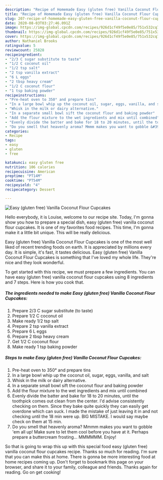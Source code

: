 ```yaml
---
description: "Recipe of Homemade Easy (gluten free) Vanilla Coconut Flour Cupcakes"
title: "Recipe of Homemade Easy (gluten free) Vanilla Coconut Flour Cupcakes"
slug: 207-recipe-of-homemade-easy-gluten-free-vanilla-coconut-flour-cupcakes
date: 2020-08-03T03:27:46.091Z
image: https://img-global.cpcdn.com/recipes/926d1cf49f5e0e85/751x532cq70/easy-gluten-free-vanilla-coconut-flour-cupcakes-recipe-main-photo.jpg
thumbnail: https://img-global.cpcdn.com/recipes/926d1cf49f5e0e85/751x532cq70/easy-gluten-free-vanilla-coconut-flour-cupcakes-recipe-main-photo.jpg
cover: https://img-global.cpcdn.com/recipes/926d1cf49f5e0e85/751x532cq70/easy-gluten-free-vanilla-coconut-flour-cupcakes-recipe-main-photo.jpg
author: Nathaniel Brooks
ratingvalue: 5
reviewcount: 25828
recipeingredient:
- "2/3 C sugar substitute to taste"
- "1/2 C coconut oil"
- "1/2 tsp salt"
- "2 tsp vanilla extract"
- "6 L eggs"
- "2 tbsp heavy cream"
- "1/2 C coconut flour"
- "1 tsp baking powder"
recipeinstructions:
- "Pre-heat oven to 350° and prepare tins"
- "In a large bowl whip up the coconut oil, sugar, eggs, vanilla, and salt"
- "Whisk in the milk or dairy alternative."
- "In a separate small bowl sift the coconut flour and baking powder"
- "Add the flour mixture to the wet ingredients and mix until combined"
- "Evenly divide the batter and bake for 18 to 20 minutes, until the toothpick comes out clean from the center. I&#39;d advise consistently checking on them. Since they bake quite quickly they can easily get overdone which can suck. I made the mistake of just leaving it in and not checking until the 18 min were up. BIG MISTAKE. I would say maybe check on them at 15 min."
- "Do you smell that heavenly aroma? Mmmm makes you want to gobble &#39;em all up! Make sure to let them cool before you have at it. Perhaps prepare a buttercream frosting... MMMMMM. Enjoy!"
categories:
- Recipe
tags:
- easy
- gluten
- free

katakunci: easy gluten free 
nutrition: 106 calories
recipecuisine: American
preptime: "PT14M"
cooktime: "PT54M"
recipeyield: "4"
recipecategory: Dessert

---
```



![Easy (gluten free) Vanilla Coconut Flour Cupcakes](https://img-global.cpcdn.com/recipes/926d1cf49f5e0e85/751x532cq70/easy-gluten-free-vanilla-coconut-flour-cupcakes-recipe-main-photo.jpg)

Hello everybody, it is Louise, welcome to our recipe site. Today, I'm gonna show you how to prepare a special dish, easy (gluten free) vanilla coconut flour cupcakes. It is one of my favorites food recipes. This time, I'm gonna make it a little bit unique. This will be really delicious.



Easy (gluten free) Vanilla Coconut Flour Cupcakes is one of the most well liked of recent trending foods on earth. It is appreciated by millions every day. It is simple, it's fast, it tastes delicious. Easy (gluten free) Vanilla Coconut Flour Cupcakes is something that I've loved my whole life. They're nice and they look wonderful.


To get started with this recipe, we must prepare a few ingredients. You can have easy (gluten free) vanilla coconut flour cupcakes using 8 ingredients and 7 steps. Here is how you cook that.

<!--inarticleads1-->

##### The ingredients needed to make Easy (gluten free) Vanilla Coconut Flour Cupcakes:

1. Prepare 2/3 C sugar substitute (to taste)
1. Prepare 1/2 C coconut oil
1. Make ready 1/2 tsp salt
1. Prepare 2 tsp vanilla extract
1. Prepare 6 L eggs
1. Prepare 2 tbsp heavy cream
1. Get 1/2 C coconut flour
1. Make ready 1 tsp baking powder




<!--inarticleads2-->

##### Steps to make Easy (gluten free) Vanilla Coconut Flour Cupcakes:

1. Pre-heat oven to 350° and prepare tins
1. In a large bowl whip up the coconut oil, sugar, eggs, vanilla, and salt
1. Whisk in the milk or dairy alternative.
1. In a separate small bowl sift the coconut flour and baking powder
1. Add the flour mixture to the wet ingredients and mix until combined
1. Evenly divide the batter and bake for 18 to 20 minutes, until the toothpick comes out clean from the center. I&#39;d advise consistently checking on them. Since they bake quite quickly they can easily get overdone which can suck. I made the mistake of just leaving it in and not checking until the 18 min were up. BIG MISTAKE. I would say maybe check on them at 15 min.
1. Do you smell that heavenly aroma? Mmmm makes you want to gobble &#39;em all up! Make sure to let them cool before you have at it. Perhaps prepare a buttercream frosting... MMMMMM. Enjoy!




So that is going to wrap this up with this special food easy (gluten free) vanilla coconut flour cupcakes recipe. Thanks so much for reading. I'm sure that you can make this at home. There is gonna be more interesting food at home recipes coming up. Don't forget to bookmark this page on your browser, and share it to your family, colleague and friends. Thanks again for reading. Go on get cooking!
